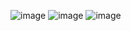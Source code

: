 ![image](https://github.com/user-attachments/assets/303d0d2e-92a4-4692-9a95-3d5601d31b98)
![image](https://github.com/user-attachments/assets/159585d6-2551-4bf6-8204-3fbb01203cfa)
![image](https://github.com/user-attachments/assets/4b967fd4-4dca-47ee-9f9b-dba9453e9958)
